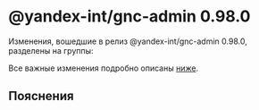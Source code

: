 # @yandex-int/gnc-admin 0.98.0

<!-- ЧЕЛОВЕЧЕСКОЕ ВСТУПЛЕНИЕ -->

Изменения, вошедшие в релиз @yandex-int/gnc-admin 0.98.0, разделены на группы:

Все важные изменения подробно описаны [ниже](#Пояснения).

## Пояснения

